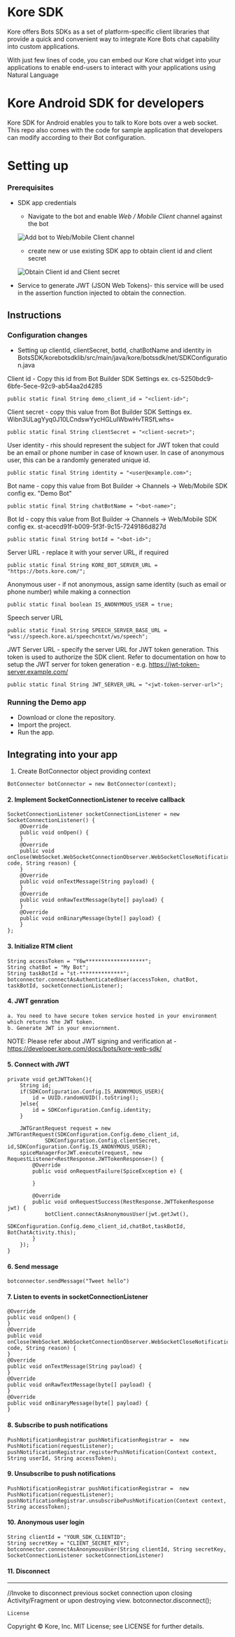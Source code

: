 # Kore SDK
Kore offers Bots SDKs as a set of platform-specific client libraries that provide a quick and convenient way to integrate Kore Bots chat capability into custom applications.

With just few lines of code, you can embed our Kore chat widget into your applications to enable end-users to interact with your applications using Natural Language 

# Kore Android SDK for developers

Kore SDK for Android enables you to talk to Kore bots over a web socket. This repo also comes with the code for sample application that developers can modify according to their Bot configuration.

# Setting up

### Prerequisites
* SDK app credentials 
	* Navigate to the bot and enable *Web / Mobile Client* channel against the bot
	
	![Add bot to Web/Mobile Client channel](https://github.com/mandarudg/Tst/blob/master/channels.png)
	
	* create new or use existing SDK app to obtain client id and client secret
	
	![Obtain Client id and Client secret](https://github.com/mandarudg/Tst/blob/master/web-mobile-client-channel.png)

* Service to generate JWT (JSON Web Tokens)- this service will be used in the assertion function injected to obtain the connection.

## Instructions

### Configuration changes
* Setting up clientId, clientSecret, botId, chatBotName and identity in  BotsSDK/korebotsdklib/src/main/java/kore/botssdk/net/SDKConfiguration.java

Client id - Copy this id from Bot Builder SDK Settings ex. cs-5250bdc9-6bfe-5ece-92c9-ab54aa2d4285
 ```
 public static final String demo_client_id = "<client-id>";
 ```

Client secret - copy this value from Bot Builder SDK Settings ex. Wibn3ULagYyq0J10LCndswYycHGLuIWbwHvTRSfLwhs=
 ```
public static final String clientSecret = "<client-secret>";
 ```

User identity - rhis should represent the subject for JWT token that could be an email or phone number in case of known user. In case of anonymous user, this can be a randomly generated unique id.
 ```
public static final String identity = "<user@example.com>";
 ```

Bot name - copy this value from Bot Builder -> Channels -> Web/Mobile SDK config  ex. "Demo Bot"
 ```
public static final String chatBotName = "<bot-name>";
 ```

Bot Id - copy this value from Bot Builder -> Channels -> Web/Mobile SDK config  ex. st-acecd91f-b009-5f3f-9c15-7249186d827d
 ```
public static final String botId = "<bot-id>"; 
 ```

Server URL - replace it with your server URL, if required
 ```
public static final String KORE_BOT_SERVER_URL = "https://bots.kore.com/";
 ```

Anonymous user - if not anonymous, assign same identity (such as email or phone number) while making a connection
 ```
public static final boolean IS_ANONYMOUS_USER = true; 
 ```

Speech server URL
 ```
public static final String SPEECH_SERVER_BASE_URL = "wss://speech.kore.ai/speechcntxt/ws/speech";
 ```

JWT Server URL - specify the server URL for JWT token generation. This token is used to authorize the SDK client. Refer to documentation on how to setup the JWT server for token generation - e.g. https://jwt-token-server.example.com/
 ```
public static final String JWT_SERVER_URL = "<jwt-token-server-url>";

```

### Running the Demo app
*	Download or clone the repository.
*	Import the project.
*	Run the app.

## Integrating into your app
1. Create BotConnector object providing context
```
BotConnector botConnector = new BotConnector(context);
```
#### 2. Implement SocketConnectionListener to receive callback
```
SocketConnectionListener socketConnectionListener = new SocketConnectionListener() {
    @Override
    public void onOpen() {
    }
    @Override
    public void onClose(WebSocket.WebSocketConnectionObserver.WebSocketCloseNotification code, String reason) {
    }
    @Override
    public void onTextMessage(String payload) {
    }
    @Override
    public void onRawTextMessage(byte[] payload) {
    }
    @Override
    public void onBinaryMessage(byte[] payload) {
    }
};
```
#### 3. Initialize RTM client
```
String accessToken = "Y6w*******************";
String chatBot = "My Bot";
String taskBotId = "st-**************";
botconnector.connectAsAuthenticatedUser(accessToken, chatBot, taskBotId, socketConnectionListener);
```
#### 4. JWT genration
    a. You need to have secure token service hosted in your environment which returns the JWT token.
    b. Generate JWT in your enviornment.

NOTE: Please refer about JWT signing and verification at - https://developer.kore.com/docs/bots/kore-web-sdk/

#### 5. Connect with JWT
    private void getJWTToken(){
        String id;
        if(SDKConfiguration.Config.IS_ANONYMOUS_USER){
            id = UUID.randomUUID().toString();
        }else{
            id = SDKConfiguration.Config.identity;
        }

        JWTGrantRequest request = new JWTGrantRequest(SDKConfiguration.Config.demo_client_id,
                SDKConfiguration.Config.clientSecret, id,SDKConfiguration.Config.IS_ANONYMOUS_USER);
        spiceManagerForJWT.execute(request, new RequestListener<RestResponse.JWTTokenResponse>() {
            @Override
            public void onRequestFailure(SpiceException e) {

            }

            @Override
            public void onRequestSuccess(RestResponse.JWTTokenResponse jwt) {
                botClient.connectAsAnonymousUser(jwt.getJwt(),
                        SDKConfiguration.Config.demo_client_id,chatBot,taskBotId, BotChatActivity.this);
            }
        });
    }

#### 6. Send message
```
botconnector.sendMessage("Tweet hello")
```
#### 7. Listen to events in socketConnectionListener
```
@Override
public void onOpen() {
}
@Override
public void onClose(WebSocket.WebSocketConnectionObserver.WebSocketCloseNotification code, String reason) {
}
@Override
public void onTextMessage(String payload) {
}
@Override
public void onRawTextMessage(byte[] payload) {
}
@Override
public void onBinaryMessage(byte[] payload) {
}
```

#### 8. Subscribe to push notifications
```
PushNotificationRegistrar pushNotificationRegistrar =  new PushNotification(requestListener);
pushNotificationRegistrar.registerPushNotification(Context context, String userId, String accessToken);
```
#### 9. Unsubscribe to push notifications
```
PushNotificationRegistrar pushNotificationRegistrar =  new PushNotification(requestListener);
pushNotificationRegistrar.unsubscribePushNotification(Context context, String accessToken);
```
#### 10. Anonymous user login
```
String clientId = "YOUR_SDK_CLIENTID";
String secretKey = "CLIENT_SECRET_KEY";
botconnector.connectAsAnonymousUser(String clientId, String secretKey, SocketConnectionListener socketConnectionListener)
```
#### 11. Disconnect
----
//Invoke to disconnect previous socket connection upon closing Activity/Fragment or upon destroying view.
botconnector.disconnect();
```
License
```
Copyright © Kore, Inc. MIT License; see LICENSE for further details.

